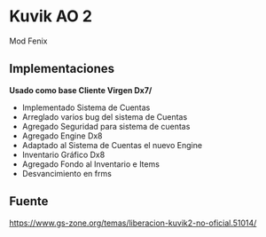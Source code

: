 # Kuvik AO 2

Mod Fenix

## Implementaciones
**Usado como base Cliente Virgen Dx7/**

- Implementado Sistema de Cuentas
- Arreglado varios bug del sistema de Cuentas
- Agregado Seguridad para sistema de cuentas
- Agregado Engine Dx8
- Adaptado al Sistema de Cuentas el nuevo Engine
- Inventario Gráfico Dx8
- Agregado Fondo al Inventario e Items
- Desvancimiento en frms

## Fuente
https://www.gs-zone.org/temas/liberacion-kuvik2-no-oficial.51014/
